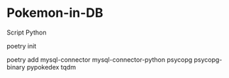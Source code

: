 # Pokemon-in-DB
Script Python



poetry init

poetry add mysql-connector mysql-connector-python psycopg psycopg-binary pypokedex tqdm